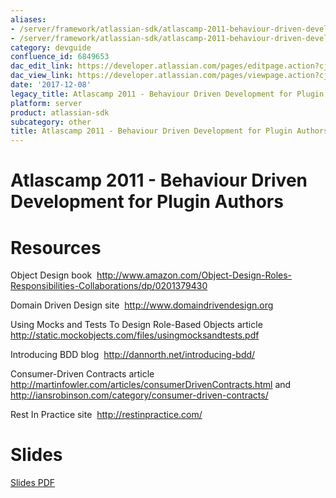 ```yaml
---
aliases:
- /server/framework/atlassian-sdk/atlascamp-2011-behaviour-driven-development-for-plugin-authors-6849653.html
- /server/framework/atlassian-sdk/atlascamp-2011-behaviour-driven-development-for-plugin-authors-6849653.md
category: devguide
confluence_id: 6849653
dac_edit_link: https://developer.atlassian.com/pages/editpage.action?cjm=wozere&pageId=6849653
dac_view_link: https://developer.atlassian.com/pages/viewpage.action?cjm=wozere&pageId=6849653
date: '2017-12-08'
legacy_title: Atlascamp 2011 - Behaviour Driven Development for Plugin Authors
platform: server
product: atlassian-sdk
subcategory: other
title: Atlascamp 2011 - Behaviour Driven Development for Plugin Authors
---
```

# Atlascamp 2011 - Behaviour Driven Development for Plugin Authors

# Resources

Object Design book  <a href="http://www.amazon.com/Object-Design-Roles-Responsibilities-Collaborations/dp/0201379430" class="uri external-link">http://www.amazon.com/Object-Design-Roles-Responsibilities-Collaborations/dp/0201379430</a>

Domain Driven Design site  <a href="http://www.domaindrivendesign.org" class="uri external-link">http://www.domaindrivendesign.org</a>

Using Mocks and Tests To Design Role-Based Objects article <a href="http://static.mockobjects.com/files/usingmocksandtests.pdf" class="uri external-link">http://static.mockobjects.com/files/usingmocksandtests.pdf</a>

Introducing BDD blog  <a href="http://dannorth.net/introducing-bdd/" class="uri external-link">http://dannorth.net/introducing-bdd/</a>

Consumer-Driven Contracts article  <a href="http://martinfowler.com/articles/consumerDrivenContracts.html" class="uri external-link">http://martinfowler.com/articles/consumerDrivenContracts.html</a> and <a href="http://iansrobinson.com/category/consumer-driven-contracts/" class="uri external-link">http://iansrobinson.com/category/consumer-driven-contracts/</a>

Rest In Practice site  <a href="http://restinpractice.com/" class="uri external-link">http://restinpractice.com/</a> 

# Slides

[Slides PDF](https://dac-lf.prod.atl-paas.net/server/framework/atlassian-sdk/attachments/6849653/7078138.pdf)
